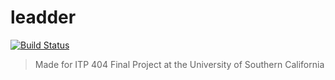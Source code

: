 # leadder
[![Build Status](https://travis-ci.org/maciesielka/leadder.svg?branch=master)](https://travis-ci.org/maciesielka/leadder)
> Made for ITP 404 Final Project at the University of Southern California
